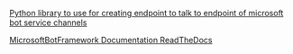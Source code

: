 [Python library to use for creating endpoint to talk to endpoint of microsoft bot service channels](https://github.com/michhar/pybotframework)

[MicrosoftBotFramework Documentation ReadTheDocs](http://microsoftbotframework.readthedocs.io/en/latest/)
